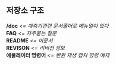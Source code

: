 ## 저장소 구조
**/doc**          *<= 계측기관련 문서폴더로 메뉴얼이 있다*  
**FAQ**           *<= 자주묻는 질문*  
**README**        *<= 이문서*   
**REVISON**       *<= 리비전 정보*  
**에물레이터 명령어**  *<= 변환 재생 캡처 명령 예제*
